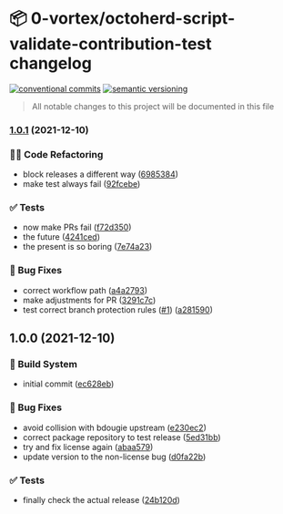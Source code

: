 # 📦 0-vortex/octoherd-script-validate-contribution-test changelog

[![conventional commits](https://img.shields.io/badge/conventional%20commits-1.0.0-yellow.svg)](https://conventionalcommits.org)
[![semantic versioning](https://img.shields.io/badge/semantic%20versioning-2.0.0-green.svg)](https://semver.org)

> All notable changes to this project will be documented in this file

### [1.0.1](https://github.com/0-vortex/octoherd-script-validate-contribution-test/compare/v1.0.0...v1.0.1) (2021-12-10)


### 🧑‍💻 Code Refactoring

* block releases a different way ([6985384](https://github.com/0-vortex/octoherd-script-validate-contribution-test/commit/6985384ecc1fbb60781ba6d75a938d8395c17956))
* make test always fail ([92fcebe](https://github.com/0-vortex/octoherd-script-validate-contribution-test/commit/92fcebec2a851e3badedfb99961a66368e00472c))


### ✅ Tests

* now make PRs fail ([f72d350](https://github.com/0-vortex/octoherd-script-validate-contribution-test/commit/f72d3509ee196db9d9e5bb47166c49573fee36c5))
* the future ([4241ced](https://github.com/0-vortex/octoherd-script-validate-contribution-test/commit/4241ced495da751d024176926fba8267dc51f79a))
* the present is so boring ([7e74a23](https://github.com/0-vortex/octoherd-script-validate-contribution-test/commit/7e74a2348f080de4590a8b6a7544c893acb347a6))


### 🐛 Bug Fixes

* correct workflow path ([a4a2793](https://github.com/0-vortex/octoherd-script-validate-contribution-test/commit/a4a279309ae247443d5674ed20a290a87bb94daa))
* make adjustments for PR ([3291c7c](https://github.com/0-vortex/octoherd-script-validate-contribution-test/commit/3291c7c49dbbfa53d76fdb7c11cc2588ac382ddc))
* test correct branch protection rules ([#1](https://github.com/0-vortex/octoherd-script-validate-contribution-test/issues/1)) ([a281590](https://github.com/0-vortex/octoherd-script-validate-contribution-test/commit/a281590e077e29513a8c88b9a85d4d29638a2d1b))

## 1.0.0 (2021-12-10)


### 🤖 Build System

* initial commit ([ec628eb](https://github.com/0-vortex/octoherd-script-validate-contribution-test/commit/ec628ebe5e3e71a7cb19a734fa0150202377b95e))


### 🐛 Bug Fixes

* avoid collision with bdougie upstream ([e230ec2](https://github.com/0-vortex/octoherd-script-validate-contribution-test/commit/e230ec23f23df18c6c24c5f565d03519826cb677))
* correct package repository to test release ([5ed31bb](https://github.com/0-vortex/octoherd-script-validate-contribution-test/commit/5ed31bbd4ea7354651d68ac2bab8e9cf0ed7e330))
* try and fix license again ([abaa579](https://github.com/0-vortex/octoherd-script-validate-contribution-test/commit/abaa579c2837b9a42617f7f3cd9f1764b021b7a1))
* update version to the non-license bug ([d0fa22b](https://github.com/0-vortex/octoherd-script-validate-contribution-test/commit/d0fa22b4b6ce00b1e389a2edbe3dad975c81c51c))


### ✅ Tests

* finally check the actual release ([24b120d](https://github.com/0-vortex/octoherd-script-validate-contribution-test/commit/24b120d283e5ab52461da9a054b93a42fa112355))
